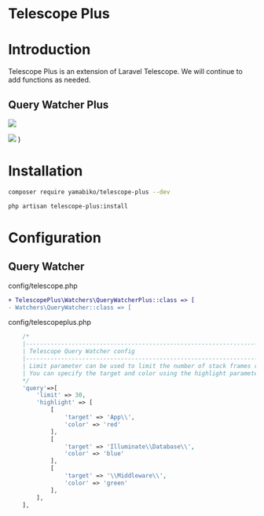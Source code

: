 # Telescope Plus
# Introduction
Telescope Plus is an extension of Laravel Telescope.
We will continue to add functions as needed.
## Query Watcher Plus
![](https://user-images.githubusercontent.com/88073693/135932316-3a737ac9-8123-406a-b840-da9acec52130.png)

![](https://user-images.githubusercontent.com/88073693/135932638-2364f010-3696-40f5-9e93-e38e2026fbe3.jpg)
)
# Installation
```bash
composer require yamabiko/telescope-plus --dev

php artisan telescope-plus:install
```
# Configuration
## Query Watcher
config/telescope.php
```diff php
+ TelescopePlus\Watchers\QueryWatcherPlus::class => [
- Watchers\QueryWatcher::class => [
```

config/telescopeplus.php
```php
    /*
    |--------------------------------------------------------------------------
    | Telescope Query Watcher config
    |--------------------------------------------------------------------------
    | Limit parameter can be used to limit the number of stack frames returned. 
    | You can specify the target and color using the highlight parameters.
    */
    'query'=>[
        'limit' => 30,
        'highlight' => [
            [
                'target' => 'App\\',
                'color' => 'red'
            ],
            [
                'target' => 'Illuminate\\Database\\',
                'color' => 'blue'
            ],
            [
                'target' => '\\Middleware\\',
                'color' => 'green'
            ],
        ],
    ],
```